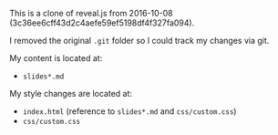 This is a clone of reveal.js from 2016-10-08 (3c36ee6cff43d2c4aefe59ef5198df4f327fa094).

I removed the original `.git` folder so I could track my changes via git.

My content is located at:

- `slides*.md`

My style changes are located at:

- `index.html` (reference to `slides*.md` and `css/custom.css`)
- `css/custom.css`
